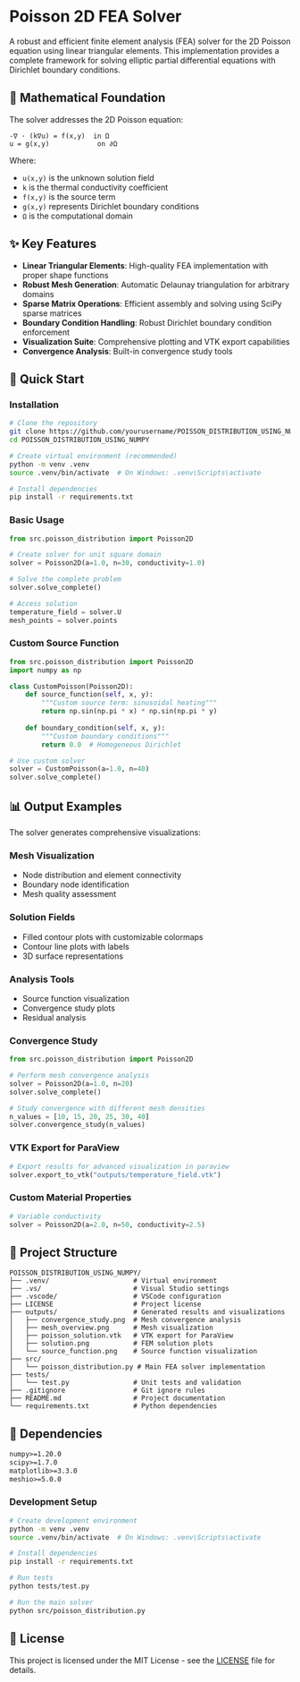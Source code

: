 # Poisson 2D FEA Solver

A robust and efficient finite element analysis (FEA) solver for the 2D Poisson equation using linear triangular elements. This implementation provides a complete framework for solving elliptic partial differential equations with Dirichlet boundary conditions.

## 🔬 Mathematical Foundation

The solver addresses the 2D Poisson equation:

```
-∇ · (k∇u) = f(x,y)  in Ω
u = g(x,y)            on ∂Ω
```

Where:
- `u(x,y)` is the unknown solution field
- `k` is the thermal conductivity coefficient
- `f(x,y)` is the source term
- `g(x,y)` represents Dirichlet boundary conditions
- `Ω` is the computational domain

## ✨ Key Features

- **Linear Triangular Elements**: High-quality FEA implementation with proper shape functions
- **Robust Mesh Generation**: Automatic Delaunay triangulation for arbitrary domains
- **Sparse Matrix Operations**: Efficient assembly and solving using SciPy sparse matrices
- **Boundary Condition Handling**: Robust Dirichlet boundary condition enforcement
- **Visualization Suite**: Comprehensive plotting and VTK export capabilities
- **Convergence Analysis**: Built-in convergence study tools

## 🚀 Quick Start

### Installation

```bash
# Clone the repository
git clone https://github.com/yourusername/POISSON_DISTRIBUTION_USING_NUMPY.git
cd POISSON_DISTRIBUTION_USING_NUMPY

# Create virtual environment (recommended)
python -m venv .venv
source .venv/bin/activate  # On Windows: .venv\Scripts\activate

# Install dependencies
pip install -r requirements.txt
```

### Basic Usage

```python
from src.poisson_distribution import Poisson2D

# Create solver for unit square domain
solver = Poisson2D(a=1.0, n=30, conductivity=1.0)

# Solve the complete problem
solver.solve_complete()

# Access solution
temperature_field = solver.U
mesh_points = solver.points
```

### Custom Source Function

```python
from src.poisson_distribution import Poisson2D
import numpy as np

class CustomPoisson(Poisson2D):
    def source_function(self, x, y):
        """Custom source term: sinusoidal heating"""
        return np.sin(np.pi * x) * np.sin(np.pi * y)
    
    def boundary_condition(self, x, y):
        """Custom boundary conditions"""
        return 0.0  # Homogeneous Dirichlet

# Use custom solver
solver = CustomPoisson(a=1.0, n=40)
solver.solve_complete()
```

## 📊 Output Examples

The solver generates comprehensive visualizations:

### Mesh Visualization
- Node distribution and element connectivity
- Boundary node identification
- Mesh quality assessment

### Solution Fields
- Filled contour plots with customizable colormaps
- Contour line plots with labels
- 3D surface representations

### Analysis Tools
- Source function visualization
- Convergence study plots
- Residual analysis

### Convergence Study

```python
from src.poisson_distribution import Poisson2D

# Perform mesh convergence analysis
solver = Poisson2D(a=1.0, n=20)
solver.solve_complete()

# Study convergence with different mesh densities
n_values = [10, 15, 20, 25, 30, 40]
solver.convergence_study(n_values)
```

### VTK Export for ParaView

```python
# Export results for advanced visualization in paraview
solver.export_to_vtk("outputs/temperature_field.vtk")
```

### Custom Material Properties

```python
# Variable conductivity
solver = Poisson2D(a=2.0, n=50, conductivity=2.5)
```

## 📁 Project Structure

```
POISSON_DISTRIBUTION_USING_NUMPY/
├── .venv/                     # Virtual environment
├── .vs/                       # Visual Studio settings
├── .vscode/                   # VSCode configuration
├── LICENSE                    # Project license
├── outputs/                   # Generated results and visualizations
│   ├── convergence_study.png  # Mesh convergence analysis
│   ├── mesh_overview.png      # Mesh visualization
│   ├── poisson_solution.vtk   # VTK export for ParaView
│   ├── solution.png           # FEM solution plots
│   └── source_function.png    # Source function visualization
├── src/
│   └── poisson_distribution.py # Main FEA solver implementation
├── tests/
│   └── test.py                # Unit tests and validation
├── .gitignore                 # Git ignore rules
├── README.md                  # Project documentation
└── requirements.txt           # Python dependencies
```

## 🔧 Dependencies

```txt
numpy>=1.20.0
scipy>=1.7.0
matplotlib>=3.3.0
meshio>=5.0.0
```

### Development Setup

```bash
# Create development environment
python -m venv .venv
source .venv/bin/activate  # On Windows: .venv\Scripts\activate

# Install dependencies
pip install -r requirements.txt

# Run tests
python tests/test.py

# Run the main solver
python src/poisson_distribution.py
```

## 📝 License

This project is licensed under the MIT License - see the [LICENSE](LICENSE) file for details.